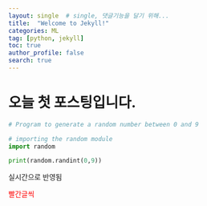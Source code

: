 ```yaml
---
layout: single  # single, 댓글기능을 달기 위해...
title:  "Welcome to Jekyll!"
categories: ML
tag: [python, jekyll]
toc: true
author_profile: false
search: true
---
```


# 오늘 첫 포스팅입니다.

```python
# Program to generate a random number between 0 and 9

# importing the random module
import random

print(random.randint(0,9))


```

실시간으로 반영됨

<span style="color:red">빨간글씩</span>


